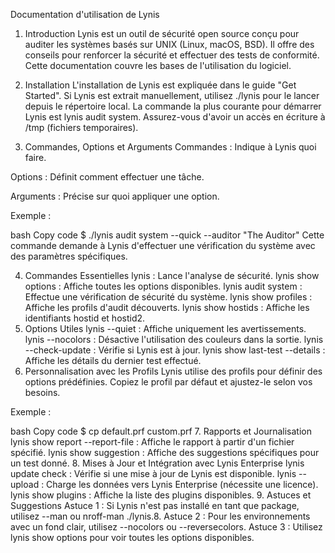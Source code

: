 Documentation d'utilisation de Lynis

1. Introduction
Lynis est un outil de sécurité open source conçu pour auditer les systèmes basés sur UNIX (Linux, macOS, BSD). Il offre des conseils pour renforcer la sécurité et effectuer des tests de conformité. Cette documentation couvre les bases de l'utilisation du logiciel.

2. Installation
L'installation de Lynis est expliquée dans le guide "Get Started". Si Lynis est extrait manuellement, utilisez ./lynis pour le lancer depuis le répertoire local. La commande la plus courante pour démarrer Lynis est lynis audit system. Assurez-vous d'avoir un accès en écriture à /tmp (fichiers temporaires).

3. Commandes, Options et Arguments
Commandes : Indique à Lynis quoi faire.

Options : Définit comment effectuer une tâche.

Arguments : Précise sur quoi appliquer une option.

Exemple :

bash
Copy code
$ ./lynis audit system --quick --auditor "The Auditor"
Cette commande demande à Lynis d'effectuer une vérification du système avec des paramètres spécifiques.

4. Commandes Essentielles
lynis : Lance l'analyse de sécurité.
lynis show options : Affiche toutes les options disponibles.
lynis audit system : Effectue une vérification de sécurité du système.
lynis show profiles : Affiche les profils d'audit découverts.
lynis show hostids : Affiche les identifiants hostid et hostid2.
5. Options Utiles
lynis --quiet : Affiche uniquement les avertissements.
lynis --nocolors : Désactive l'utilisation des couleurs dans la sortie.
lynis --check-update : Vérifie si Lynis est à jour.
lynis show last-test --details : Affiche les détails du dernier test effectué.
6. Personnalisation avec les Profils
Lynis utilise des profils pour définir des options prédéfinies. Copiez le profil par défaut et ajustez-le selon vos besoins.

Exemple :

bash
Copy code
$ cp default.prf custom.prf
7. Rapports et Journalisation
lynis show report --report-file <chemin du fichier> : Affiche le rapport à partir d'un fichier spécifié.
lynis show suggestion <ID du test> : Affiche des suggestions spécifiques pour un test donné.
8. Mises à Jour et Intégration avec Lynis Enterprise
lynis update check : Vérifie si une mise à jour de Lynis est disponible.
lynis --upload : Charge les données vers Lynis Enterprise (nécessite une licence).
lynis show plugins : Affiche la liste des plugins disponibles.
9. Astuces et Suggestions
Astuce 1 : Si Lynis n'est pas installé en tant que package, utilisez --man ou nroff-man ./lynis.8.
Astuce 2 : Pour les environnements avec un fond clair, utilisez --nocolors ou --reversecolors.
Astuce 3 : Utilisez lynis show options pour voir toutes les options disponibles.
